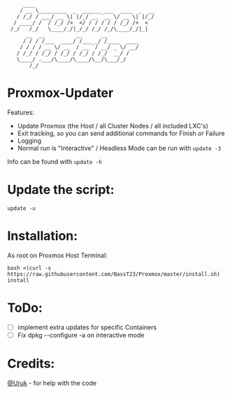```
     ____
    / __ \_________  _  ______ ___  ____  _  __
   / /_/ / ___/ __ \| |/_/ __ `__ \/ __ \| |/_/
  / ____/ /  / /_/ />  </ / / / / / /_/ />  <
 /_/   /_/   \____/_/|_/_/ /_/ /_/\____/_/|_|
      __  __          __      __
     / / / /___  ____/ /___ _/ /____  ____
    / / / / __ \/ __  / __ `/ __/ _ \/ __/
   / /_/ / /_/ / /_/ / /_/ / /_/  __/ /
   \____/ .___/\____/\____/\__/\___/_/
       /_/
```


Proxmox-Updater
===============

Features:
- Update Proxmox (the Host / all Cluster Nodes / all included LXC's)
- Exit tracking, so you can send additional commands for Finish or Failure
- Logging
- Normal run is "Interactive" / Headless Mode can be run with `update -3`

Info can be found with `update -h`


**Update the script:**
======================
`update -u`


**Installation:**
=================
As root on Proxmox Host Terminal:
```
bash <(curl -s https://raw.githubusercontent.com/BassT23/Proxmox/master/install.sh) install
```

ToDo:
=====
- [ ] implement extra updates for specific Containers
- [ ] Fix dpkg --configure -a on interactive mode

Credits:
========
[@Uruk](https://github.com/Uruknara) - for help with the code
